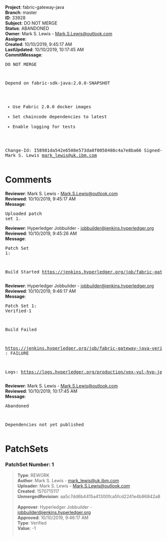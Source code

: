 <strong>Project</strong>: fabric-gateway-java<br><strong>Branch</strong>: master<br><strong>ID</strong>: 33928<br><strong>Subject</strong>: DO NOT MERGE<br><strong>Status</strong>: ABANDONED<br><strong>Owner</strong>: Mark S. Lewis - Mark.S.Lewis@outlook.com<br><strong>Assignee</strong>:<br><strong>Created</strong>: 10/10/2019, 9:45:17 AM<br><strong>LastUpdated</strong>: 10/10/2019, 10:17:45 AM<br><strong>CommitMessage</strong>:<br><pre>DO NOT MERGE

Depend on fabric-sdk-java:2.0.0-SNAPSHOT

- Use Fabric 2.0.0 docker images
- Set chaincode dependencies to latest
- Enable logging for tests

Change-Id: I58981da542e6508e573da8f0058488c4a7e8ba66
Signed-off-by: Mark S. Lewis <mark_lewis@uk.ibm.com>
</pre><h1>Comments</h1><strong>Reviewer</strong>: Mark S. Lewis - Mark.S.Lewis@outlook.com<br><strong>Reviewed</strong>: 10/10/2019, 9:45:17 AM<br><strong>Message</strong>: <pre>Uploaded patch set 1.</pre><strong>Reviewer</strong>: Hyperledger Jobbuilder - jobbuilder@jenkins.hyperledger.org<br><strong>Reviewed</strong>: 10/10/2019, 9:45:26 AM<br><strong>Message</strong>: <pre>Patch Set 1:

Build Started https://jenkins.hyperledger.org/job/fabric-gateway-java-verify-x86_64/153/</pre><strong>Reviewer</strong>: Hyperledger Jobbuilder - jobbuilder@jenkins.hyperledger.org<br><strong>Reviewed</strong>: 10/10/2019, 9:46:17 AM<br><strong>Message</strong>: <pre>Patch Set 1: Verified-1

Build Failed 

https://jenkins.hyperledger.org/job/fabric-gateway-java-verify-x86_64/153/ : FAILURE

Logs: https://logs.hyperledger.org/production/vex-yul-hyp-jenkins-3/fabric-gateway-java-verify-x86_64/153</pre><strong>Reviewer</strong>: Mark S. Lewis - Mark.S.Lewis@outlook.com<br><strong>Reviewed</strong>: 10/10/2019, 10:17:45 AM<br><strong>Message</strong>: <pre>Abandoned

Dependencies not yet published</pre><h1>PatchSets</h1><h3>PatchSet Number: 1</h3><blockquote><strong>Type</strong>: REWORK<br><strong>Author</strong>: Mark S. Lewis - mark_lewis@uk.ibm.com<br><strong>Uploader</strong>: Mark S. Lewis - Mark.S.Lewis@outlook.com<br><strong>Created</strong>: 1570715117<br><strong>UnmergedRevision</strong>: aa5c7dd6b4415a41300fca5fcd2241e4b96842a8<br><br><strong>Approver</strong>: Hyperledger Jobbuilder - jobbuilder@jenkins.hyperledger.org<br><strong>Approved</strong>: 10/10/2019, 9:46:17 AM<br><strong>Type</strong>: Verified<br><strong>Value</strong>: -1<br><br></blockquote>